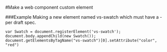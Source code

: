 

#Make a web component custom element

###Example
Making a new element named vs-swatch which must have a - per draft spec.
```
var Swatch = document.registerElement('vs-swatch');
document.body.appendChild(new Swatch());
document.getElementsByTagName("vs-swatch")[0].setAttribute("color", "red")
```
